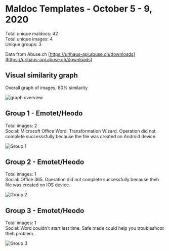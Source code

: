 # Maldoc Templates - October 5 - 9, 2020

Total unique maldocs: 42  
Total unique images: 4  
Unique groups: 3  
  
Data from Abuse.ch [https://urlhaus-api.abuse.ch/downloads](https://urlhaus-api.abuse.ch/downloads)

## Visual similarity graph

Overall graph of images, 80% similarity

![graph overview](https://user-images.githubusercontent.com/1920756/96482666-7c067f80-1201-11eb-8ad5-eac0470e2ff2.jpg)

## Group 1 - Emotet/Heodo

Total images: 2  
Social: Microsoft Office Word. Transformation Wizard. Operation did not complete successsfully because the file was created on Android device. 

![Group 1](https://user-images.githubusercontent.com/1920756/96482983-92144000-1201-11eb-94d7-d1a2ae606137.jpg)

## Group 2 - Emotet/Heodo

Total images: 1  
Social: Office 365. Operation did not complete successfully because theh file was created on IOS device.  

![Group 2](https://user-images.githubusercontent.com/1920756/96483015-94769a00-1201-11eb-855c-617be4bebab0.jpg)

## Group 3 - Emotet/Heodo

Total images: 1  
Social: Word couldn't start last time. Safe made could help you troubleshoot theh problem. 

![Group 3](https://user-images.githubusercontent.com/1920756/96483041-96405d80-1201-11eb-9c98-f631b75f594b.jpg)